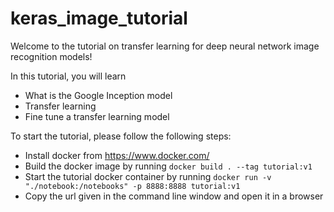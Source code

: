 # keras_image_tutorial
Welcome to the tutorial on transfer learning for deep neural network image recognition models!

In this tutorial, you will learn
* What is the Google Inception model
* Transfer learning
* Fine tune a transfer learning model

To start the tutorial, please follow the following steps:
* Install docker from https://www.docker.com/
* Build the docker image by running `docker build . --tag tutorial:v1`
* Start the tutorial docker container by running `docker run -v "./notebook:/notebooks" -p 8888:8888 tutorial:v1`
* Copy the url given in the command line window and open it in a browser
 
